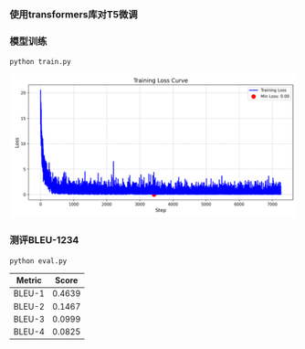 ### 使用transformers库对T5微调

### 模型训练
```shell
python train.py
```
![image](./output/loss_curve.png)
### 测评BLEU-1234

```shell
python eval.py
```
| Metric   | Score   |
|----------|---------|
| BLEU-1   | 0.4639  |
| BLEU-2   | 0.1467  |
| BLEU-3   | 0.0999  |
| BLEU-4   | 0.0825  |